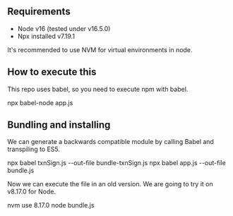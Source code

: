 ## Requirements

- Node v16 (tested under v16.5.0)
- Npx installed v7.19.1

It's recommended to use NVM for virtual environments in node.

## How to execute this

This repo uses babel, so you need to execute npm with babel.

npx babel-node app.js

## Bundling and installing

We can generate a backwards compatible module by calling Babel and
transpiling to ES5.

npx babel txnSign.js --out-file bundle-txnSign.js
npx babel app.js --out-file bundle.js

Now we can execute the file in an old version. We are going to try
it on v8.17.0 for Node.

nvm use 8.17.0
node bundle.js